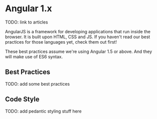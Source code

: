 # Angular 1.x

TODO: link to articles

AngularJS is a framework for developing applications that run inside the browser. It is built upon HTML, CSS and JS. If you haven't read our best practices for those languages yet, check them out first!

These best practices assume we're using Angular 1.5 or above. And they will make use of ES6 syntax.

## Best Practices

TODO: add some best practices

## Code Style

TODO: add pedantic styling stuff here